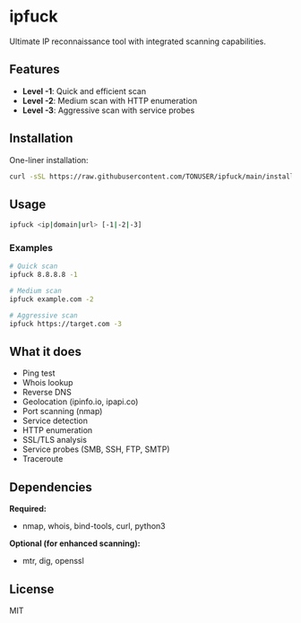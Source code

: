 # ipfuck

Ultimate IP reconnaissance tool with integrated scanning capabilities.

## Features

- **Level -1**: Quick and efficient scan
- **Level -2**: Medium scan with HTTP enumeration
- **Level -3**: Aggressive scan with service probes

## Installation

One-liner installation:

```bash
curl -sSL https://raw.githubusercontent.com/TONUSER/ipfuck/main/install.sh | bash
```

## Usage

```bash
ipfuck <ip|domain|url> [-1|-2|-3]
```

### Examples

```bash
# Quick scan
ipfuck 8.8.8.8 -1

# Medium scan  
ipfuck example.com -2

# Aggressive scan
ipfuck https://target.com -3
```

## What it does

- Ping test
- Whois lookup
- Reverse DNS
- Geolocation (ipinfo.io, ipapi.co)
- Port scanning (nmap)
- Service detection
- HTTP enumeration
- SSL/TLS analysis
- Service probes (SMB, SSH, FTP, SMTP)
- Traceroute

## Dependencies

**Required:**
- nmap, whois, bind-tools, curl, python3

**Optional (for enhanced scanning):**
- mtr, dig, openssl

## License

MIT
